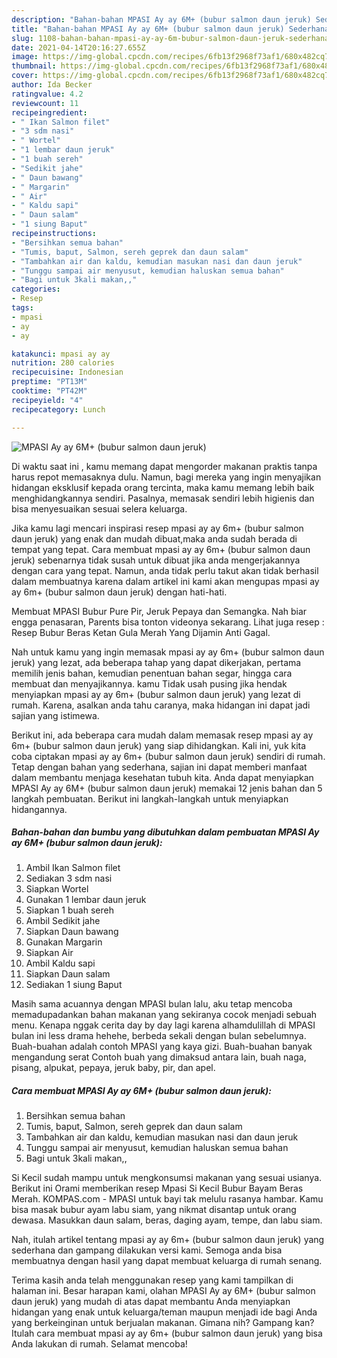 ```yaml
---
description: "Bahan-bahan MPASI Ay ay 6M+ (bubur salmon daun jeruk) Sederhana dan Mudah Dibuat"
title: "Bahan-bahan MPASI Ay ay 6M+ (bubur salmon daun jeruk) Sederhana dan Mudah Dibuat"
slug: 1108-bahan-bahan-mpasi-ay-ay-6m-bubur-salmon-daun-jeruk-sederhana-dan-mudah-dibuat
date: 2021-04-14T20:16:27.655Z
image: https://img-global.cpcdn.com/recipes/6fb13f2968f73af1/680x482cq70/mpasi-ay-ay-6m-bubur-salmon-daun-jeruk-foto-resep-utama.jpg
thumbnail: https://img-global.cpcdn.com/recipes/6fb13f2968f73af1/680x482cq70/mpasi-ay-ay-6m-bubur-salmon-daun-jeruk-foto-resep-utama.jpg
cover: https://img-global.cpcdn.com/recipes/6fb13f2968f73af1/680x482cq70/mpasi-ay-ay-6m-bubur-salmon-daun-jeruk-foto-resep-utama.jpg
author: Ida Becker
ratingvalue: 4.2
reviewcount: 11
recipeingredient:
- " Ikan Salmon filet"
- "3 sdm nasi"
- " Wortel"
- "1 lembar daun jeruk"
- "1 buah sereh"
- "Sedikit jahe"
- " Daun bawang"
- " Margarin"
- " Air"
- " Kaldu sapi"
- " Daun salam"
- "1 siung Baput"
recipeinstructions:
- "Bersihkan semua bahan"
- "Tumis, baput, Salmon, sereh geprek dan daun salam"
- "Tambahkan air dan kaldu, kemudian masukan nasi dan daun jeruk"
- "Tunggu sampai air menyusut, kemudian haluskan semua bahan"
- "Bagi untuk 3kali makan,,"
categories:
- Resep
tags:
- mpasi
- ay
- ay

katakunci: mpasi ay ay 
nutrition: 280 calories
recipecuisine: Indonesian
preptime: "PT13M"
cooktime: "PT42M"
recipeyield: "4"
recipecategory: Lunch

---
```



![MPASI Ay ay 6M+ (bubur salmon daun jeruk)](https://img-global.cpcdn.com/recipes/6fb13f2968f73af1/680x482cq70/mpasi-ay-ay-6m-bubur-salmon-daun-jeruk-foto-resep-utama.jpg)

Di waktu  saat ini , kamu memang dapat mengorder makanan praktis tanpa harus repot memasaknya dulu. Namun, bagi mereka yang ingin menyajikan hidangan eksklusif kepada orang tercinta, maka kamu memang lebih baik menghidangkannya sendiri. Pasalnya, memasak sendiri lebih higienis dan bisa menyesuaikan sesuai selera keluarga.

Jika kamu lagi mencari inspirasi resep mpasi ay ay 6m+ (bubur salmon daun jeruk) yang enak dan mudah dibuat,maka anda sudah berada di tempat yang tepat. Cara membuat mpasi ay ay 6m+ (bubur salmon daun jeruk)  sebenarnya tidak susah untuk dibuat jika anda mengerjakannya dengan cara yang tepat. Namun, anda tidak perlu takut akan tidak berhasil dalam membuatnya 
karena dalam artikel ini kami akan mengupas mpasi ay ay 6m+ (bubur salmon daun jeruk) dengan hati-hati.  

Membuat MPASI Bubur Pure Pir, Jeruk Pepaya dan Semangka. Nah biar engga penasaran, Parents bisa tonton videonya sekarang. Lihat juga resep : Resep Bubur Beras Ketan Gula Merah Yang Dijamin Anti Gagal.

Nah untuk kamu yang ingin memasak mpasi ay ay 6m+ (bubur salmon daun jeruk) yang lezat, ada beberapa tahap yang dapat dikerjakan, pertama memilih jenis bahan, kemudian penentuan bahan segar, hingga cara membuat dan menyajikannya. kamu Tidak usah pusing jika hendak menyiapkan mpasi ay ay 6m+ (bubur salmon daun jeruk) yang lezat di rumah. Karena, asalkan anda  tahu caranya, maka hidangan ini dapat jadi sajian yang istimewa.

Berikut ini, ada beberapa cara mudah dalam memasak resep mpasi ay ay 6m+ (bubur salmon daun jeruk) yang siap dihidangkan. Kali ini, yuk kita coba ciptakan mpasi ay ay 6m+ (bubur salmon daun jeruk) sendiri di rumah. Tetap dengan bahan yang sederhana, sajian ini dapat memberi manfaat dalam membantu menjaga kesehatan tubuh kita. Anda dapat menyiapkan MPASI Ay ay 6M+ (bubur salmon daun jeruk) memakai 12 jenis bahan dan 5 langkah pembuatan. Berikut ini langkah-langkah untuk menyiapkan hidangannya.

<!--inarticleads1-->

##### Bahan-bahan dan bumbu yang dibutuhkan dalam pembuatan MPASI Ay ay 6M+ (bubur salmon daun jeruk):

1. Ambil  Ikan Salmon filet
1. Sediakan 3 sdm nasi
1. Siapkan  Wortel
1. Gunakan 1 lembar daun jeruk
1. Siapkan 1 buah sereh
1. Ambil Sedikit jahe
1. Siapkan  Daun bawang
1. Gunakan  Margarin
1. Siapkan  Air
1. Ambil  Kaldu sapi
1. Siapkan  Daun salam
1. Sediakan 1 siung Baput


Masih sama acuannya dengan MPASI bulan lalu, aku tetap mencoba memadupadankan bahan makanan yang sekiranya cocok menjadi sebuah menu. Kenapa nggak cerita day by day lagi karena alhamdulillah di MPASI bulan ini less drama hehehe, berbeda sekali dengan bulan sebelumnya. Buah-buahan adalah contoh MPASI yang kaya gizi. Buah-buahan banyak mengandung serat Contoh buah yang dimaksud antara lain, buah naga, pisang, alpukat, pepaya, jeruk baby, pir, dan apel. 

<!--inarticleads2-->

##### Cara membuat MPASI Ay ay 6M+ (bubur salmon daun jeruk):

1. Bersihkan semua bahan
1. Tumis, baput, Salmon, sereh geprek dan daun salam
1. Tambahkan air dan kaldu, kemudian masukan nasi dan daun jeruk
1. Tunggu sampai air menyusut, kemudian haluskan semua bahan
1. Bagi untuk 3kali makan,,


Si Kecil sudah mampu untuk mengkonsumsi makanan yang sesuai usianya. Berikut ini Orami memberikan resep Mpasi Si Kecil Bubur Bayam Beras Merah. KOMPAS.com - MPASI untuk bayi tak melulu rasanya hambar. Kamu bisa masak bubur ayam labu siam, yang nikmat disantap untuk orang dewasa. Masukkan daun salam, beras, daging ayam, tempe, dan labu siam. 

Nah, itulah artikel tentang  mpasi ay ay 6m+ (bubur salmon daun jeruk)  yang sederhana dan gampang dilakukan versi kami. Semoga anda bisa membuatnya dengan hasil yang dapat membuat keluarga di rumah senang. 

Terima kasih anda telah menggunakan resep yang kami tampilkan di halaman ini. Besar harapan kami, olahan  MPASI Ay ay 6M+ (bubur salmon daun jeruk) yang mudah di atas dapat membantu Anda menyiapkan hidangan yang enak untuk keluarga/teman maupun menjadi ide bagi Anda yang berkeinginan untuk berjualan makanan. Gimana nih? Gampang kan? Itulah cara membuat mpasi ay ay 6m+ (bubur salmon daun jeruk) yang bisa Anda lakukan di rumah. Selamat mencoba!

